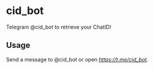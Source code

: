 # cid_bot
Telegram @cid_bot to retrieve your ChatID!

## Usage    
Send a message to @cid_bot or open *https://t.me/cid_bot*.
